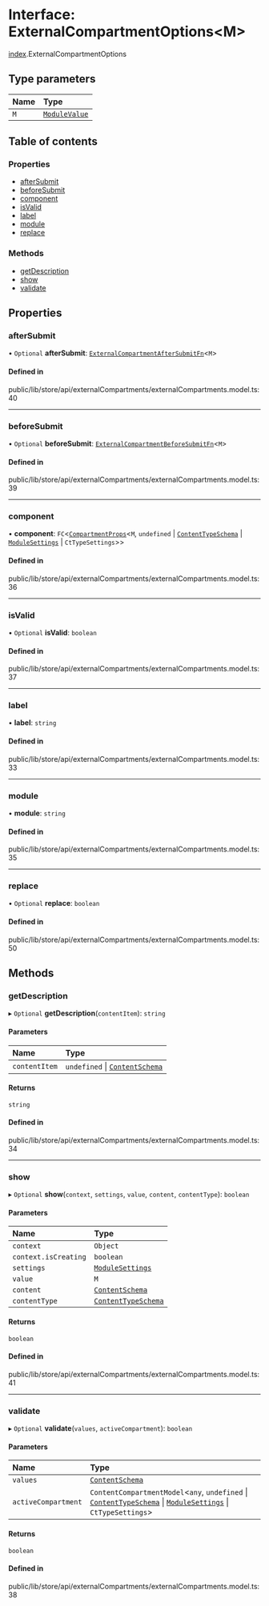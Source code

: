 # Interface: ExternalCompartmentOptions<M\>

[index](../wiki/index).ExternalCompartmentOptions

## Type parameters

| Name | Type |
| :------ | :------ |
| `M` | [`ModuleValue`](../wiki/index#modulevalue-1) |

## Table of contents

### Properties

- [afterSubmit](../wiki/index.ExternalCompartmentOptions#aftersubmit-1)
- [beforeSubmit](../wiki/index.ExternalCompartmentOptions#beforesubmit-1)
- [component](../wiki/index.ExternalCompartmentOptions#component-1)
- [isValid](../wiki/index.ExternalCompartmentOptions#isvalid-1)
- [label](../wiki/index.ExternalCompartmentOptions#label-1)
- [module](../wiki/index.ExternalCompartmentOptions#module-1)
- [replace](../wiki/index.ExternalCompartmentOptions#replace-1)

### Methods

- [getDescription](../wiki/index.ExternalCompartmentOptions#getdescription-1)
- [show](../wiki/index.ExternalCompartmentOptions#show-1)
- [validate](../wiki/index.ExternalCompartmentOptions#validate-1)

## Properties

### afterSubmit

• `Optional` **afterSubmit**: [`ExternalCompartmentAfterSubmitFn`](../wiki/index#externalcompartmentaftersubmitfn-1)<`M`\>

#### Defined in

public/lib/store/api/externalCompartments/externalCompartments.model.ts:40

___

### beforeSubmit

• `Optional` **beforeSubmit**: [`ExternalCompartmentBeforeSubmitFn`](../wiki/index#externalcompartmentbeforesubmitfn-1)<`M`\>

#### Defined in

public/lib/store/api/externalCompartments/externalCompartments.model.ts:39

___

### component

• **component**: `FC`<[`CompartmentProps`](../wiki/index.CompartmentProps)<`M`, `undefined` \| [`ContentTypeSchema`](../wiki/index.ContentTypeSchema) \| [`ModuleSettings`](../wiki/index.ModuleSettings) \| `CtTypeSettings`\>\>

#### Defined in

public/lib/store/api/externalCompartments/externalCompartments.model.ts:36

___

### isValid

• `Optional` **isValid**: `boolean`

#### Defined in

public/lib/store/api/externalCompartments/externalCompartments.model.ts:37

___

### label

• **label**: `string`

#### Defined in

public/lib/store/api/externalCompartments/externalCompartments.model.ts:33

___

### module

• **module**: `string`

#### Defined in

public/lib/store/api/externalCompartments/externalCompartments.model.ts:35

___

### replace

• `Optional` **replace**: `boolean`

#### Defined in

public/lib/store/api/externalCompartments/externalCompartments.model.ts:50

## Methods

### getDescription

▸ `Optional` **getDescription**(`contentItem`): `string`

#### Parameters

| Name | Type |
| :------ | :------ |
| `contentItem` | `undefined` \| [`ContentSchema`](../wiki/index.ContentSchema) |

#### Returns

`string`

#### Defined in

public/lib/store/api/externalCompartments/externalCompartments.model.ts:34

___

### show

▸ `Optional` **show**(`context`, `settings`, `value`, `content`, `contentType`): `boolean`

#### Parameters

| Name | Type |
| :------ | :------ |
| `context` | `Object` |
| `context.isCreating` | `boolean` |
| `settings` | [`ModuleSettings`](../wiki/index.ModuleSettings) |
| `value` | `M` |
| `content` | [`ContentSchema`](../wiki/index.ContentSchema) |
| `contentType` | [`ContentTypeSchema`](../wiki/index.ContentTypeSchema) |

#### Returns

`boolean`

#### Defined in

public/lib/store/api/externalCompartments/externalCompartments.model.ts:41

___

### validate

▸ `Optional` **validate**(`values`, `activeCompartment`): `boolean`

#### Parameters

| Name | Type |
| :------ | :------ |
| `values` | [`ContentSchema`](../wiki/index.ContentSchema) |
| `activeCompartment` | `ContentCompartmentModel`<`any`, `undefined` \| [`ContentTypeSchema`](../wiki/index.ContentTypeSchema) \| [`ModuleSettings`](../wiki/index.ModuleSettings) \| `CtTypeSettings`\> |

#### Returns

`boolean`

#### Defined in

public/lib/store/api/externalCompartments/externalCompartments.model.ts:38

